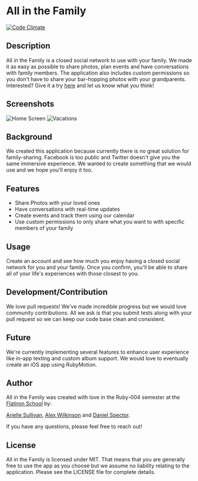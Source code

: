 # All in the Family

[![Code Climate](https://codeclimate.com/github/alexwilkinson/families.png)](https://codeclimate.com/github/alexwilkinson/families)

## Description

All in the Family is a closed social network to use with your family. We made it as easy as possible to share photos, plan events and have conversations with family members. The application also includes custom permissions so you don't have to share your bar-hopping photos with your grandparents. Interested? Give it a try [here](www.all-in-the-family.herokuapp.com) and let us know what you think!

## Screenshots

![Home Screen](http://i.imgur.com/l2SK2aX.png)
![Vacations](http://i.imgur.com/sXj61Fd.png)

## Background

We created this application because currently there is no great solution for family-sharing. Facebook is too public and Twitter doesn't give you the same immersive experience. We wanted to create something that we would use and we hope you'll enjoy it too.

## Features

* Share Photos with your loved ones
* Have conversations with real-time updates
* Create events and track them using our calendar
* Use custom permissions to only share what you want to with specific members of your family


## Usage

Create an account and see how much you enjoy having a closed social network for you and your family. Once you confirm, you'll be able to share all of your life's experiences with those closest to you.

## Development/Contribution

We love pull requests! We've made incredible progress but we would love community contributions. All we ask is that you submit tests along with your pull request so we can keep our code base clean and consistent. 

## Future

We're currently implementing several features to enhance user experience like in-app texting and custom album support. We would love to eventually create an iOS app using RubyMotion.

## Author

All in the Family was created with love in the Ruby-004 semester at the [Flatiron School](www.flatironschool.com) by:

[Arielle Sullivan](https://github.com/asullivan210), [Alex Wilkinson](https://github.com/alexwilkinson) and [Daniel Spector](https://github.com/danielspector).

If you have any questions, please feel free to reach out!

## License

All in the Family is licensed under MIT. That means that you are generally free to use the app as you choose but we assume no liability relating to the application. Please see the LICENSE file for complete details.